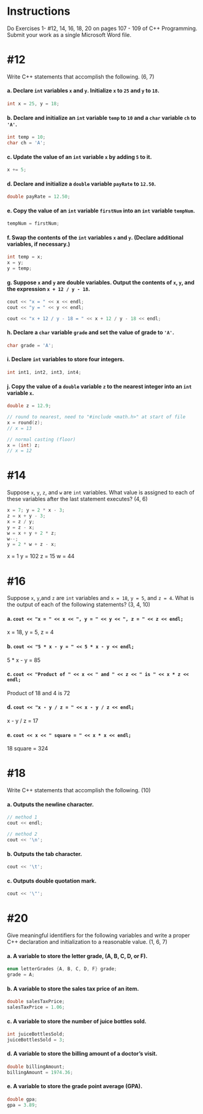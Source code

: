 # Instructions
Do Exercises 1- #12, 14, 16, 18, 20 on pages 107 - 109 of C++ Programming. Submit your work as a single Microsoft Word file.



# #12
Write C++ statements that accomplish the following. (6, 7)
#### a. Declare `int` variables `x` and `y`. Initialize `x` to `25` and `y` to `18`.
```c++
int x = 25, y = 18;
```

#### b. Declare and initialize an `int` variable `temp` to `10` and a `char` variable `ch` to `'A'`.
```c++
int temp = 10;
char ch = 'A';
```

#### c. Update the value of an `int` variable `x` by adding `5` to it.
```c++
x += 5;
```

#### d. Declare and initialize a `double` variable `payRate` to `12.50`.
```c++
double payRate = 12.50;
```

#### e. Copy the value of an `int` variable `firstNum` into an `int` variable `tempNum`.
```c++
tempNum = firstNum;
```

#### f. Swap the contents of the `int` variables `x` and `y`. (Declare additional variables, if necessary.)
```c++
int temp = x;
x = y;
y = temp;
```

#### g. Suppose `x` and `y` are double variables. Output the contents of `x`, `y`, and the expression `x + 12 / y - 18`.
```c++
cout << "x = " << x << endl;
cout << "y = " << y << endl;

cout << "x + 12 / y - 18 = " << x + 12 / y - 18 << endl;
```

#### h. Declare a `char` variable `grade` and set the value of grade to `'A'`.
```c++
char grade = 'A';
```

#### i. Declare `int` variables to store four integers.
```c++
int int1, int2, int3, int4;
```

#### j. Copy the value of a `double` variable `z` to the nearest integer into an `int` variable `x`.
```c++
double z = 12.9;

// round to nearest, need to "#include <math.h>" at start of file
x = round(z);
// x = 13

// normal casting (floor)
x = (int) z;
// x = 12
```



# #14
Suppose `x`, `y`, `z`, and `w` are `int` variables. What value is assigned to each of these variables after the last statement executes? (4, 6)
```c++
x = 7; y = 2 * x - 3;
z = x + y - 3;
x = z / y;
y = z - x;
w = x + y + 2 * z;
w--;
y = 2 * w + z - x;
```
x = 1
y = 102
z = 15
w = 44


# #16
Suppose `x`, `y`,and `z` are `int` variables and `x = 18`, `y = 5`, and `z = 4`. What is the output of each of the following statements? (3, 4, 10)
#### a. `cout << "x = " << x << ", y = " << y << ", z = " << z << endl;`
x = 18, y = 5, z = 4

#### b. `cout << "5 * x - y = " << 5 * x - y << endl;`
5 * x - y = 85

#### c. `cout << "Product of " << x << " and " << z << " is " << x * z << endl;`
Product of 18 and 4 is 72

#### d. `cout << "x - y / z = " << x - y / z << endl;`
x - y / z = 17

#### e. `cout << x << " square = " << x * x << endl;`
18 square = 324



# #18
Write C++ statements that accomplish the following. (10)
#### a. Outputs the newline character.
```c++
// method 1
cout << endl;

// method 2
cout << '\n';
```

#### b. Outputs the tab character.
```c++
cout << '\t';
```

#### c. Outputs double quotation mark.
```c++
cout << '\"';
```



# #20
Give meaningful identifiers for the following variables and write a proper C++ declaration and initialization to a reasonable value. (1, 6, 7)
#### a. A variable to store the letter grade, (A, B, C, D, or F).
```c++
enum letterGrades {A, B, C, D, F} grade;
grade = A;
```

#### b. A variable to store the sales tax price of an item.
```c++
double salesTaxPrice;
salesTaxPrice = 1.06;
```

#### c. A variable to store the number of juice bottles sold.
```c++
int juiceBottlesSold;
juiceBottlesSold = 3;
```

#### d. A variable to store the billing amount of a doctor’s visit.
```c++
double billingAmount;
billingAmount = 1974.36;
```

#### e. A variable to store the grade point average (GPA).
```c++
double gpa;
gpa = 3.89;
```
